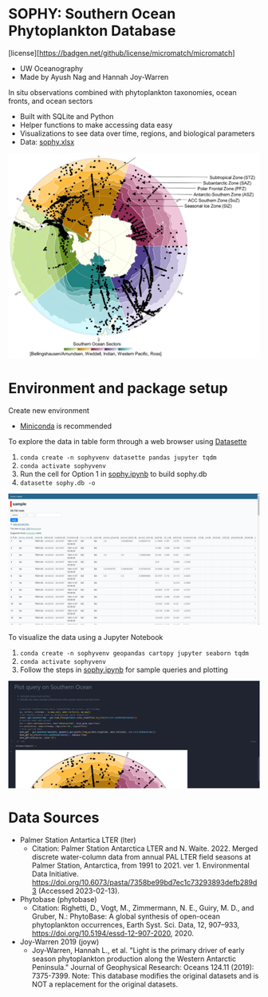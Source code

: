 
# SOPHY: Southern Ocean Phytoplankton Database
[license][https://badgen.net/github/license/micromatch/micromatch]
- UW Oceanography
- Made by Ayush Nag and Hannah Joy-Warren

In situ observations combined with phytoplankton taxonomies, ocean fronts, and ocean sectors
- Built with SQLite and Python
- Helper functions to make accessing data easy
- Visualizations to see data over time, regions, and biological parameters
- Data: [sophy.xlsx](data/out/sophy.xlsx)

<p align="center">
  <img 
    width="600"
    src="notes/img/labelled_sophy_bkg.jpg" >
</p>


# Environment and package setup
Create new environment
- [Miniconda](https://docs.conda.io/en/latest/miniconda.html) is recommended

To explore the data in table form through a web browser using [Datasette](https://datasette.io/)
1) ```conda create -n sophyvenv datasette pandas jupyter tqdm```
2) ```conda activate sophyvenv```
3) Run the cell for Option 1 in [sophy.ipynb](sophy/sophy.ipynb) to build sophy.db
4) ```datasette sophy.db -o```


<p align="center">
  <img 
    width="700"
    src="notes/img/datasette.png" >
</p>

To visualize the data using a Jupyter Notebook
1) ```conda create -n sophyvenv geopandas cartopy jupyter seaborn tqdm```
2) ```conda activate sophyvenv```
3) Follow the steps in [sophy.ipynb](sophy/sophy.ipynb) for sample queries and plotting

<p align="center">
  <img 
    width="700"
    src="notes/img/jupyter.png" >
</p>

# Data Sources
- Palmer Station Antartica LTER (lter)
  - Citation: Palmer Station Antarctica LTER and N. Waite. 2022. Merged discrete water-column data from annual PAL LTER field seasons at Palmer Station, Antarctica, from 1991 to 2021. ver 1. Environmental Data Initiative. https://doi.org/10.6073/pasta/7358be99bd7ec1c73293893defb289d3 (Accessed 2023-02-13).
- Phytobase (phytobase)
  - Citation: Righetti, D., Vogt, M., Zimmermann, N. E., Guiry, M. D., and Gruber, N.: PhytoBase: A global synthesis of open-ocean phytoplankton occurrences, Earth Syst. Sci. Data, 12, 907–933, https://doi.org/10.5194/essd-12-907-2020, 2020.
- Joy-Warren 2019 (joyw)
  - Joy‐Warren, Hannah L., et al. "Light is the primary driver of early season phytoplankton production along the Western Antarctic Peninsula." Journal of Geophysical Research: Oceans 124.11 (2019): 7375-7399.
Note: This database modifies the original datasets and is NOT a replacement for the original datasets.
